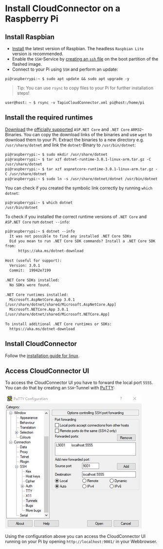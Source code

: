 # Install CloudConnector on a Raspberry Pi

## Install Raspbian

- [Install](https://www.raspberrypi.org/documentation/installation/installing-images/README.md) the latest version of Raspbian. The headless `Raspbian Lite` version is recommended.
- Enable the `SSH`-Service by [creating an `ssh` file](https://www.raspberrypi.org/documentation/remote-access/ssh/) on the boot partition of the flashed image.
- Connect to your Pi using `SSH` and perform an update:

```shell
pi@raspberrypi:~ $ sudo apt update && sudo apt upgrade -y
```

> Tip: You can use `rsync` to copy files to your Pi for further installation steps!

```shell
user@host: ~ $ rsync -v TapioCloudConnector.xml pi@host:/home/pi
```

## Install the required runtimes

[Download](https://dotnet.microsoft.com/download/dotnet-core) the [officially supported](./index)  `ASP.NET Core` and `.NET Core` `ARM32`-Binaries. You can copy the download links of the binaries and use `wget` to download them to your Pi. Extract the binaries to a new directory e.g. `/usr/share/dotnet` and link the `dotnet`-Binary to `/usr/bin/dotnet`:

```shell
pi@raspberrypi:~ $ sudo mkdir /usr/share/dotnet
pi@raspberrypi:~ $ tar xzf dotnet-runtime-3.0.1-linux-arm.tar.gz -C /usr/share/dotnet
pi@raspberrypi:~ $ tar xzf aspnetcore-runtime-3.0.1-linux-arm.tar.gz -C /usr/share/dotnet
pi@raspberrypi:~ $ sudo ln -s /usr/share/dotnet/dotnet /usr/bin/dotnet
```

You can check if you created the symbolic link correctly by running `which dotnet`:

```shell
pi@raspberrypi:~ $ which dotnet
/usr/bin/dotnet
```

To check if you installed the correct runtime versions of  `.NET Core` and `ASP.NET Core` run `dotnet --info`:

```shell
pi@raspberrypi:~ $ dotnet --info
  It was not possible to find any installed .NET Core SDKs
  Did you mean to run .NET Core SDK commands? Install a .NET Core SDK from:
      https://aka.ms/dotnet-download

Host (useful for support):
  Version: 3.0.1
  Commit:  19942e7199

.NET Core SDKs installed:
  No SDKs were found.

.NET Core runtimes installed:
  Microsoft.AspNetCore.App 3.0.1 [/usr/share/dotnet/shared/Microsoft.AspNetCore.App]
  Microsoft.NETCore.App 3.0.1 [/usr/share/dotnet/shared/Microsoft.NETCore.App]

To install additional .NET Core runtimes or SDKs:
  https://aka.ms/dotnet-download
```

## Install CloudConnector

Follow the [installation guide for linux](./index#installation-guide-for-linux).

## Access CloudConnector UI

To access the CloudConnector UI you have to forward the local port `5555`. You can do that by creating an `SSH`-Tunnel with [PuTTY](https://www.putty.org/):

![Putty SSH Tunnel](../../../static/img/docs/putty-ssh-tunnel-config.png)

Using the configuration above you can access the CloudConnector UI running on your Pi by opening `http://localhost:9001/` in your Webbrowser.

